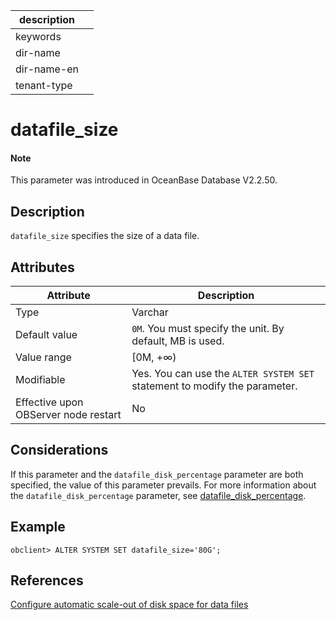 | description ||
|---|---|
| keywords ||
| dir-name ||
| dir-name-en ||
| tenant-type ||

# datafile_size

<main id="notice" type='explain'>
  <h4>Note</h4>
  <p>This parameter was introduced in OceanBase Database V2.2.50. </p>
</main>

## Description

`datafile_size` specifies the size of a data file.

## Attributes

| **Attribute** | **Description** |
|------------------|-----------|
| Type | Varchar |
| Default value | `0M`. You must specify the unit. By default, MB is used.  |
| Value range | [0M, +∞) |
| Modifiable | Yes. You can use the `ALTER SYSTEM SET` statement to modify the parameter.  |
| Effective upon OBServer node restart | No |

## Considerations

If this parameter and the <code>datafile_disk_percentage</code> parameter are both specified, the value of this parameter prevails. For more information about the <code>datafile_disk_percentage</code> parameter, see <a href="4400.datafile_disk_percentage.md">datafile_disk_percentage</a>.

## Example

```shell
obclient> ALTER SYSTEM SET datafile_size='80G';
```

## References

[Configure automatic scale-out of disk space for data files](../../../../700.reference/200.system-management/1000.disk-data-file-management/100.disk-data-file-dynamic-expansion.md)

